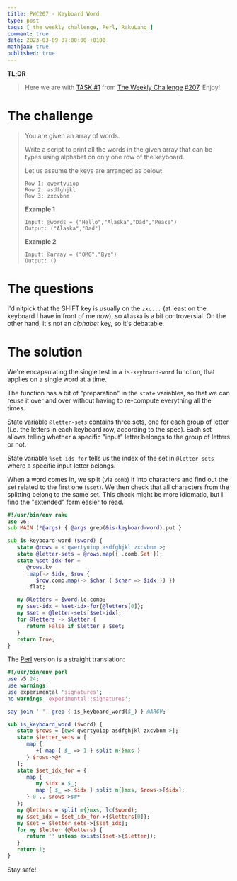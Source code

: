 ```yaml
---
title: PWC207 - Keyboard Word
type: post
tags: [ the weekly challenge, Perl, RakuLang ]
comment: true
date: 2023-03-09 07:00:00 +0100
mathjax: true
published: true
---
```


**TL;DR**

> Here we are with [TASK #1][] from [The Weekly Challenge][]
> [#207][]. Enjoy!

# The challenge

> You are given an array of words.
>
> Write a script to print all the words in the given array that can be types
> using alphabet on only one row of the keyboard.
>
> Let us assume the keys are arranged as below:
>
>     Row 1: qwertyuiop
>     Row 2: asdfghjkl
>     Row 3: zxcvbnm
>
> **Example 1**
>
>     Input: @words = ("Hello","Alaska","Dad","Peace")
>     Output: ("Alaska","Dad")
>
> **Example 2**
>
>     Input: @array = ("OMG","Bye")
>     Output: ()

# The questions

I'd nitpick that the SHIFT key is usually on the `zxc...` (at least on the
keyboard I have in front of me now), so `Alaska` is a bit controversial. On
the other hand, it's not an *alphabet* key, so it's debatable.

# The solution

We're encapsulating the single test in a `is-keyboard-word` function, that
applies on a single word at a time.

The function has a bit of "preparation" in the `state` variables, so that we
can reuse it over and over without having to re-compute everything all the
times.

State variable `@letter-sets` contains three sets, one for each group of
letter (i.e. the letters in each keyboard row, according to the spec). Each
set allows telling whether a specific "input" letter belongs to the group of
letters or not.

State variable `%set-ids-for` tells us the index of the set in
`@letter-sets` where a specific input letter belongs.

When a word comes in, we split (via `comb`) it into characters and find out
the set related to the first one (`$set`). We then check that all characters
from the splitting belong to the same set. This check might be more
idiomatic, but I find the "extended" form easier to read.

```raku
#!/usr/bin/env raku
use v6;
sub MAIN (*@args) { @args.grep(&is-keyboard-word).put }

sub is-keyboard-word ($word) {
   state @rows = < qwertyuiop asdfghjkl zxcvbnm >;
   state @letter-sets = @rows.map({ .comb.Set });
   state %set-idx-for =
      @rows.kv
      .map(-> $idx, $row {
         $row.comb.map(-> $char { $char => $idx }) })
      .flat;

   my @letters = $word.lc.comb;
   my $set-idx = %set-idx-for{@letters[0]};
   my $set = @letter-sets[$set-idx];
   for @letters -> $letter {
      return False if $letter ∉ $set;
   }
   return True;
}
```

The [Perl][] version is a straight translation:

```perl
#!/usr/bin/env perl
use v5.24;
use warnings;
use experimental 'signatures';
no warnings 'experimental::signatures';

say join ' ', grep { is_keyboard_word($_) } @ARGV;

sub is_keyboard_word ($word) {
   state $rows = [qw< qwertyuiop asdfghjkl zxcvbnm >];
   state $letter_sets = [
      map {
         +{ map { $_ => 1 } split m{}mxs }
      } $rows->@*
   ];
   state $set_idx_for = {
      map {
         my $idx = $_;
         map { $_ => $idx } split m{}mxs, $rows->[$idx];
      } 0 .. $rows->$#*
   };
   my @letters = split m{}mxs, lc($word);
   my $set_idx = $set_idx_for->{$letters[0]};
   my $set = $letter_sets->[$set_idx];
   for my $letter (@letters) {
      return '' unless exists($set->{$letter});
   }
   return 1;
}
```

Stay safe!

[The Weekly Challenge]: https://theweeklychallenge.org/
[#207]: https://theweeklychallenge.org/blog/perl-weekly-challenge-207/
[TASK #1]: https://theweeklychallenge.org/blog/perl-weekly-challenge-207/#TASK1
[Perl]: https://www.perl.org/
[Raku]: https://raku.org/
[manwar]: http://www.manwar.org/
